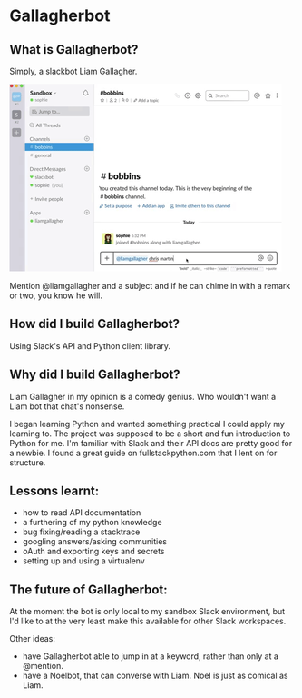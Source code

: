 # Gallagherbot

## What is Gallagherbot?

Simply, a slackbot Liam Gallagher.

![](giphy.gif)

Mention @liamgallagher and a subject and if he can chime in with a remark or two, you know he will.

## How did I build Gallagherbot?

Using Slack's API and Python client library. 

## Why did I build Gallagherbot?

Liam Gallagher in my opinion is a comedy genius. Who wouldn't want a Liam bot that chat's nonsense.

I began learning Python and wanted something practical I could apply my learning to. The project was supposed to be a short and fun introduction to Python for me. I'm familiar with Slack and their API docs are pretty good for a newbie. I found a great guide on fullstackpython.com that I lent on for structure.

## Lessons learnt:

- how to read API documentation
- a furthering of my python knowledge
- bug fixing/reading a stacktrace
- googling answers/asking communities
- oAuth and exporting keys and secrets
- setting up and using a virtualenv

## The future of Gallagherbot:

At the moment the bot is only local to my sandbox Slack environment, but I'd like to at the very least make this available for other Slack workspaces.

Other ideas:
- have Gallagherbot able to jump in at a keyword, rather than only at a @mention.
- have a Noelbot, that can converse with Liam. Noel is just as comical as Liam.

